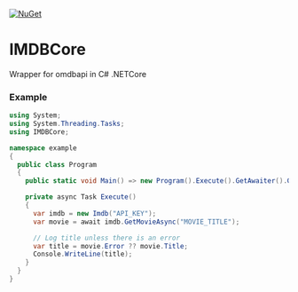 [![NuGet](https://img.shields.io/nuget/v/IMDBCore.svg?style=flat-square)](https://www.nuget.org/packages/IMDBCore/)

# IMDBCore
Wrapper for omdbapi in C# .NETCore

### Example
```cs
using System;
using System.Threading.Tasks;
using IMDBCore;

namespace example
{
  public class Program
  {
    public static void Main() => new Program().Execute().GetAwaiter().GetResult();

    private async Task Execute()
    {
      var imdb = new Imdb("API_KEY");
      var movie = await imdb.GetMovieAsync("MOVIE_TITLE");

      // Log title unless there is an error
      var title = movie.Error ?? movie.Title;
      Console.WriteLine(title);
    }
  }
}
```
